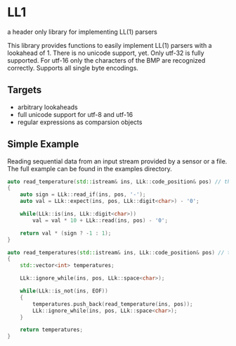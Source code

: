# LL1
a header only library for implementing LL(1) parsers 

This library provides functions to easily implement LL(1) parsers with a lookahead of 1. There is no unicode support, yet. Only utf-32 is fully supported. For utf-16 only the characters of the BMP are recognized correctly. Supports all single byte encodings.

## Targets
- arbitrary lookaheads
- full unicode support for utf-8 and utf-16
- regular expressions as comparsion objects

## Simple Example
Reading sequential data from an input stream provided by a sensor or a file. The full example can be found in the examples directory.

```C++
auto read_temperature(std::istream& ins, LLk::code_position& pos) // throws unexpected_token
{
    auto sign = LLk::read_if(ins, pos, '-');
    auto val = LLk::expect(ins, pos, LLk::digit<char>) - '0';

    while(LLk::is(ins, LLk::digit<char>))
        val = val * 10 + LLk::read(ins, pos) - '0';

    return val * (sign ? -1 : 1);
}

auto read_temperatures(std::istream& ins, LLk::code_position& pos) // throws unexpected_token
{
    std::vector<int> temperatures;

    LLk::ignore_while(ins, pos, LLk::space<char>);

    while(LLk::is_not(ins, EOF))
    {
        temperatures.push_back(read_temperature(ins, pos));
        LLk::ignore_while(ins, pos, LLk::space<char>);
    }

    return temperatures;
}
```

